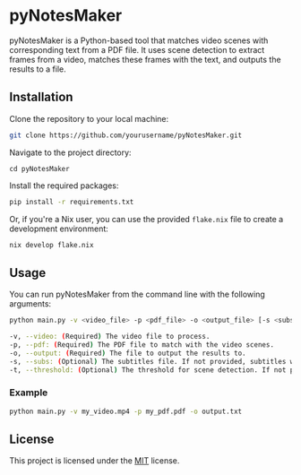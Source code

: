 # pyNotesMaker

pyNotesMaker is a Python-based tool that matches video scenes with corresponding text from a PDF file. It uses scene detection to extract frames from a video, matches these frames with the text, and outputs the results to a file.

## Installation

Clone the repository to your local machine:

```bash
git clone https://github.com/yourusername/pyNotesMaker.git
```

Navigate to the project directory:

```
cd pyNotesMaker
```

Install the required packages:

```bash
pip install -r requirements.txt
```

Or, if you're a Nix user, you can use the provided `flake.nix` file to create a development environment:

```bash
nix develop flake.nix
```

## Usage
You can run pyNotesMaker from the command line with the following arguments:

```bash
python main.py -v <video_file> -p <pdf_file> -o <output_file> [-s <subs_file>] [-t <threshold>]
```

```bash
-v, --video: (Required) The video file to process.
-p, --pdf: (Required) The PDF file to match with the video scenes.
-o, --output: (Required) The file to output the results to.
-s, --subs: (Optional) The subtitles file. If not provided, subtitles will be generated from the video file.
-t, --threshold: (Optional) The threshold for scene detection. If not provided, a default value of 0.05 will be used.
`````

### Example
```bash
python main.py -v my_video.mp4 -p my_pdf.pdf -o output.txt
```


## License
This project is licensed under the
[MIT](https://choosealicense.com/licenses/mit/) license.